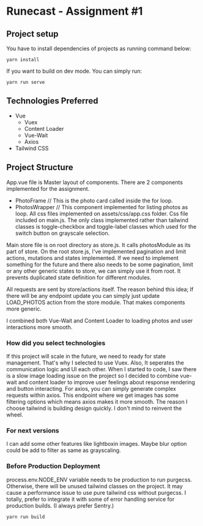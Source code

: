 # Runecast - Assignment \#1

## Project setup
You have to install dependencies of projects as running command below:
```
yarn install
```
If you want to build on dev mode. You can simply run:
```
yarn run serve
```

## Technologies Preferred
- Vue
	- Vuex
	- Content Loader
	- Vue-Wait
	- Axios
- Tailwind CSS

## Project Structure
App.vue file is Master layout of components. There are 2 components implemented for the assignment.
- PhotoFrame // This is the photo card called inside the for loop.
- PhotosWrapper // This component implemented for listing photos as loop.
All css files implemented on assets/css/app.css folder. Css file included on main.js.
The only class implemented rather than tailwind classes is toggle-checkbox and toggle-label classes which used for the switch button on grayscale selection.

Main store file is on root directory as store.js. It calls photosModule as its part of store. On the root store.js, I've implemented pagination and limit actions, mutations and states implemented. If we need to implement something for the future and there also needs to be some pagination, limit or any other generic states to store, we can simply use it from root. It prevents duplicated state definition for different modules.

All requests are sent by store/actions itself. The reason behind this idea; If there will be any endpoint update you can simply just update LOAD_PHOTOS action from the store module. That makes components more generic.

I combined both Vue-Wait and Content Loader to loading photos and user interactions more smooth.

### How did you select technologies
If this project will scale in the future, we need to ready for state management. That's why I selected to use Vuex.
Also, It seperates the communication logic and UI each other. When I started to code, I saw there is a slow image loading issue on the project so I decided to combine vue-wait and content loader to improve user feelings about
response rendering and button interacting. For axios, you can simply generate complex requests within axios.
This endpoint where we get images has some filtering options which means axios makes it more smooth.
The reason I choose tailwind is building design quickly. I don't mind to reinvent the wheel.

### For next versions
I can add some other features like lightboxin images. Maybe blur option could be add to filter as same as grayscaling.

### Before Production Deployment
process.env.NODE_ENV variable needs to be production to run purgecss. Otherwise, there will be unused tailwind classes on the project. It may cause a performance issue to use pure tailwind css without purgecss.
I totally, prefer to integrate it with some of error handling service for production builds. (I always prefer Sentry.)


```
yarn run build
```
